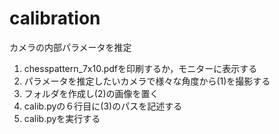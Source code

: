 # calibration
カメラの内部パラメータを推定

1. chesspattern_7x10.pdfを印刷するか，モニターに表示する
2. パラメータを推定したいカメラで様々な角度から(1)を撮影する
3. フォルダを作成し(2)の画像を置く
4. calib.pyの６行目に(3)のパスを記述する
5. calib.pyを実行する

